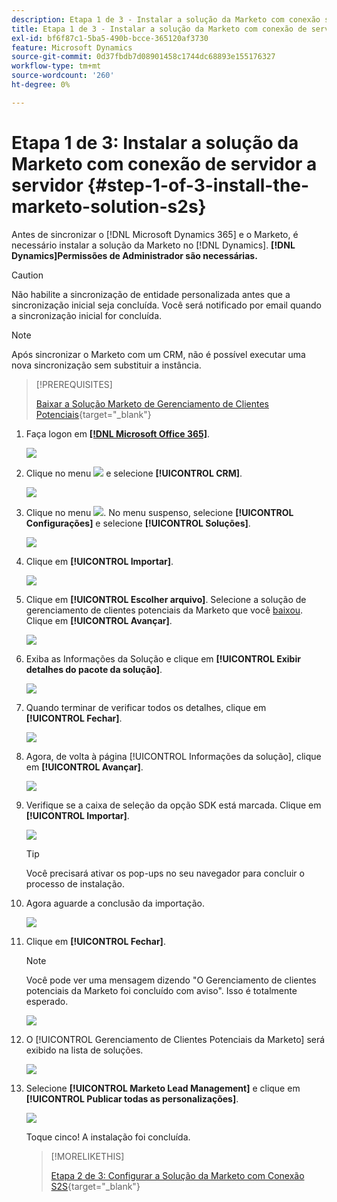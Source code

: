```yaml
---
description: Etapa 1 de 3 - Instalar a solução da Marketo com conexão servidor a servidor - Documentação da Marketo - Documentação do produto
title: Etapa 1 de 3 - Instalar a solução da Marketo com conexão de servidor a servidor
exl-id: bf6f87c1-5ba5-490b-bcce-365120af3730
feature: Microsoft Dynamics
source-git-commit: 0d37fbdb7d08901458c1744dc68893e155176327
workflow-type: tm+mt
source-wordcount: '260'
ht-degree: 0%

---
```


# Etapa 1 de 3: Instalar a solução da Marketo com conexão de servidor a servidor {#step-1-of-3-install-the-marketo-solution-s2s}

Antes de sincronizar o [!DNL Microsoft Dynamics 365] e o Marketo, é necessário instalar a solução da Marketo no [!DNL Dynamics]. **[!DNL Dynamics]Permissões de Administrador são necessárias.**

>[!CAUTION]
>
>Não habilite a sincronização de entidade personalizada antes que a sincronização inicial seja concluída. Você será notificado por email quando a sincronização inicial for concluída.

>[!NOTE]
>
>Após sincronizar o Marketo com um CRM, não é possível executar uma nova sincronização sem substituir a instância.

>[!PREREQUISITES]
>
>[Baixar a Solução Marketo de Gerenciamento de Clientes Potenciais](/help/marketo/product-docs/crm-sync/microsoft-dynamics-sync/sync-setup/download-the-marketo-lead-management-solution.md){target="_blank"}

1. Faça logon em **[[!DNL Microsoft Office 365]](https://login.microsoftonline.com/)**.

   ![](assets/image2015-3-16-15-3a58-3a55.png)

1. Clique no menu ![](assets/image2015-3-16-16-3a1-3a13.png) e selecione **[!UICONTROL CRM]**.

   ![](assets/image2015-3-16-16-3a0-3a10.png)

1. Clique no menu ![](assets/image2015-5-13-10-3a5-3a8.png). No menu suspenso, selecione **[!UICONTROL Configurações]** e selecione **[!UICONTROL Soluções]**.

   ![](assets/image2015-5-13-10-3a4-3a1.png)

1. Clique em **[!UICONTROL Importar]**.

   ![](assets/image2015-3-19-8-3a34-3a8.png)

1. Clique em **[!UICONTROL Escolher arquivo]**. Selecione a solução de gerenciamento de clientes potenciais da Marketo que você [baixou](/help/marketo/product-docs/crm-sync/microsoft-dynamics-sync/sync-setup/download-the-marketo-lead-management-solution.md). Clique em **[!UICONTROL Avançar]**.

   ![](assets/image2015-10-9-14-3a44-3a14.png)

1. Exiba as Informações da Solução e clique em **[!UICONTROL Exibir detalhes do pacote da solução]**.

   ![](assets/image2015-10-9-15-3a4-3a16.png)

1. Quando terminar de verificar todos os detalhes, clique em **[!UICONTROL Fechar]**.

   ![](assets/image2015-10-9-14-3a57-3a3.png)

1. Agora, de volta à página [!UICONTROL Informações da solução], clique em **[!UICONTROL Avançar]**.

   ![](assets/image2015-10-9-14-3a59-3a24.png)

1. Verifique se a caixa de seleção da opção SDK está marcada. Clique em **[!UICONTROL Importar]**.

   ![](assets/image2015-10-9-15-3a7-3a12.png)

   >[!TIP]
   >
   >Você precisará ativar os pop-ups no seu navegador para concluir o processo de instalação.

1. Agora aguarde a conclusão da importação.

   ![](assets/image2015-3-11-11-3a34-3a9.png)

1. Clique em **[!UICONTROL Fechar]**.

   >[!NOTE]
   >
   >Você pode ver uma mensagem dizendo &quot;O Gerenciamento de clientes potenciais da Marketo foi concluído com aviso&quot;. Isso é totalmente esperado.

   ![](assets/image2015-3-13-9-3a54-3a39.png)

1. O [!UICONTROL Gerenciamento de Clientes Potenciais da Marketo] será exibido na lista de soluções.

   ![](assets/image2015-3-19-8-3a40-3a38.png)

1. Selecione **[!UICONTROL Marketo Lead Management]** e clique em **[!UICONTROL Publicar todas as personalizações]**.

   ![](assets/image2015-3-19-8-3a41-3a21.png)

   Toque cinco! A instalação foi concluída.

   >[!MORELIKETHIS]
   >
   >[Etapa 2 de 3: Configurar a Solução da Marketo com Conexão S2S](/help/marketo/product-docs/crm-sync/microsoft-dynamics-sync/sync-setup/microsoft-dynamics-365-with-s2s-connection/step-2-of-3-set-up.md){target="_blank"}
